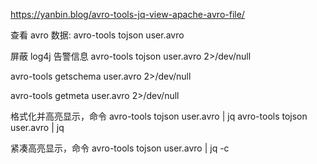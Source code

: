 
https://yanbin.blog/avro-tools-jq-view-apache-avro-file/

查看 avro 数据:
avro-tools tojson user.avro

屏蔽 log4j 告警信息
avro-tools tojson user.avro 2>/dev/null

avro-tools getschema user.avro 2>/dev/null

avro-tools getmeta user.avro 2>/dev/null

格式化并高亮显示，命令 avro-tools tojson user.avro | jq
avro-tools tojson user.avro | jq

紧凑高亮显示，命令 avro-tools tojson user.avro | jq -c